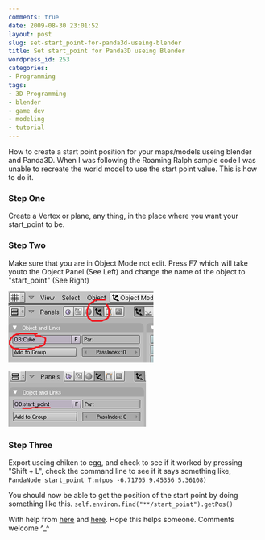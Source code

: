 ```yaml
---
comments: true
date: 2009-08-30 23:01:52
layout: post
slug: set-start_point-for-panda3d-useing-blender
title: Set start_point for Panda3D useing Blender
wordpress_id: 253
categories:
- Programming
tags:
- 3D Programming
- blender
- game dev
- modeling
- tutorial
---
```


How to create a start point position for your maps/models useing blender and Panda3D.  When I was following the Roaming Ralph sample code I was unable to recreate the world model to use the start point value.  This is how to do it.

### Step One
Create a Vertex or plane, any thing, in the place where you want your start_point to be.

### Step Two
Make sure that you are in Object Mode not edit.  Press F7 which will take youto the Object Panel (See Left) and change the name of the object to "start_point" (See Right)

[![Step2](/uploads/2009/08/Step2.png)](/uploads/2009/08/Step2.png)

[![Step3](/uploads/2009/08/Step3.png)](/uploads/2009/08/Step3.png)

### Step Three
Export useing chiken to egg, and check to see if it worked by pressing "Shift + L", check the command line to see if it says something like,        `PandaNode start_point T:m(pos -6.71705 9.45356 5.36108)`

You should now be able to get the position of the start point by doing something like this. `self.environ.find("**/start_point").getPos()`

With help from [here](http://www.panda3d.org/phpbb2/viewtopic.php?t=3385&start=0&postdays=0&postorder=asc&highlight=startpoint) and [here](http://www.panda3d.org/phpbb2/viewtopic.php?t=4274&highlight=startpoint). Hope this helps someone. Comments welcome ^_^
